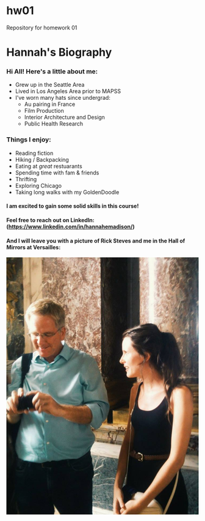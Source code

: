 # hw01
Repository for homework 01

# Hannah's Biography

### Hi All! Here's a little about me: 
* Grew up in the Seattle Area
* Lived in Los Angeles Area prior to MAPSS
* I've worn many hats since undergrad:
    * Au pairing in France
    * Film Production
    * Interior Architecture and Design
    * Public Health Research

### Things I enjoy:
- Reading fiction
- Hiking / Backpacking
- Eating at *great* restuarants
- Spending time with fam & friends
- Thrifting
- Exploring Chicago
- Taking long walks with my GoldenDoodle


#### I am excited to gain some **solid skills** in this course! 

#### Feel free to reach out on LinkedIn: (https://www.linkedin.com/in/hannahemadison/)

#### And I will leave you with a picture of Rick Steves and me in the Hall of Mirrors at Versailles: 
![Rick Steves](ricksteves.jpg)